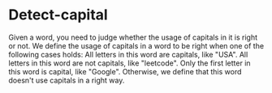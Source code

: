 # Detect-capital
Given a word, you need to judge whether the usage of capitals in it is right or not.  We define the usage of capitals in a word to be right when one of the following cases holds:  All letters in this word are capitals, like "USA". All letters in this word are not capitals, like "leetcode". Only the first letter in this word is capital, like "Google". Otherwise, we define that this word doesn't use capitals in a right way.
